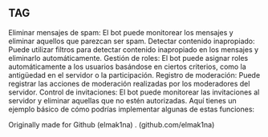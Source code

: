 ## TAG

Eliminar mensajes de spam: El bot puede monitorear los mensajes y eliminar aquellos que parezcan ser spam.
Detectar contenido inapropiado: Puede utilizar filtros para detectar contenido inapropiado en los mensajes y eliminarlo automáticamente.
Gestión de roles: El bot puede asignar roles automáticamente a los usuarios basándose en ciertos criterios, como la antigüedad en el servidor o la participación.
Registro de moderación: Puede registrar las acciones de moderación realizadas por los moderadores del servidor.
Control de invitaciones: El bot puede monitorear las invitaciones al servidor y eliminar aquellas que no estén autorizadas.
Aquí tienes un ejemplo básico de cómo podrías implementar algunas de estas funciones:

Originally made for Github (elmak1na) . (github.com/elmak1na)
